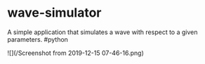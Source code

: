# wave-simulator
A simple application that simulates a wave with respect to a given parameters. #python

![](/Screenshot from 2019-12-15 07-46-16.png)
